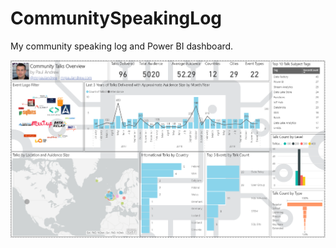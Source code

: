 # CommunitySpeakingLog

My community speaking log and Power BI dashboard.

![alt text](https://github.com/mrpaulandrew/CommunitySpeakingLog/blob/master/Dashboard.png "Dashboard screen shot")
